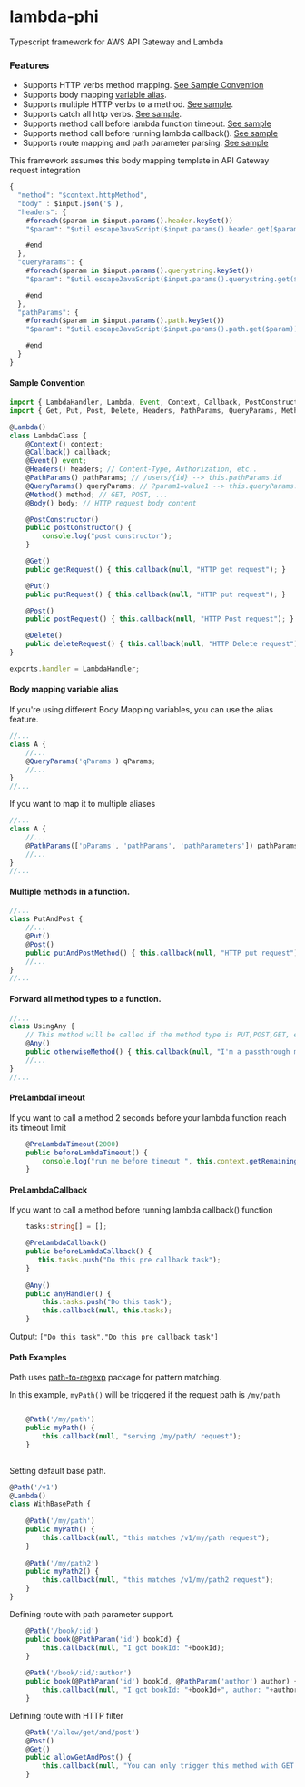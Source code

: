 # lambda-phi
Typescript framework for AWS API Gateway and Lambda


### Features
* Supports HTTP verbs method mapping. [See Sample Convention](#sample-convention)
* Supports body mapping [variable alias](#body-mapping-variable-alias).
* Supports multiple HTTP verbs to a method. [See sample](#multiple-methods-in-a-function).
* Supports catch all http verbs. [See sample](#forward-all-method-types-to-a-function).
* Supports method call before lambda function timeout. [See sample](#prelambdatimeout)
* Supports method call before running lambda callback(). [See sample](#prelambdacallback)
* Supports route mapping and path parameter parsing. [See sample](#path-examples)

This framework assumes this body mapping template in API Gateway request integration
```javascript
{
  "method": "$context.httpMethod",
  "body" : $input.json('$'),
  "headers": {
    #foreach($param in $input.params().header.keySet())
    "$param": "$util.escapeJavaScript($input.params().header.get($param))" #if($foreach.hasNext),#end

    #end
  },
  "queryParams": {
    #foreach($param in $input.params().querystring.keySet())
    "$param": "$util.escapeJavaScript($input.params().querystring.get($param))" #if($foreach.hasNext),#end

    #end
  },
  "pathParams": {
    #foreach($param in $input.params().path.keySet())
    "$param": "$util.escapeJavaScript($input.params().path.get($param))" #if($foreach.hasNext),#end

    #end
  }  
}
```

#### Sample Convention
```typescript
import { LambdaHandler, Lambda, Event, Context, Callback, PostConstructor } from 'lambda-phi';
import { Get, Put, Post, Delete, Headers, PathParams, QueryParams, Method, Body } from 'lambda-phi/lib/api-gateway';

@Lambda()
class LambdaClass {
    @Context() context;
    @Callback() callback;
    @Event() event;
    @Headers() headers; // Content-Type, Authorization, etc..
    @PathParams() pathParams; // /users/{id} --> this.pathParams.id
    @QueryParams() queryParams; // ?param1=value1 --> this.queryParams.param1
    @Method() method; // GET, POST, ...
    @Body() body; // HTTP request body content

    @PostConstructor()
    public postConstructor() {
        console.log("post constructor");
    }

    @Get()
    public getRequest() { this.callback(null, "HTTP get request"); }

    @Put()
    public putRequest() { this.callback(null, "HTTP put request"); }

    @Post()
    public postRequest() { this.callback(null, "HTTP Post request"); }

    @Delete()
    public deleteRequest() { this.callback(null, "HTTP Delete request"); }
}

exports.handler = LambdaHandler;
````

#### Body mapping variable alias
If you're using different Body Mapping variables, you can use the alias feature.

```typescript
//...
class A {
    //...
    @QueryParams('qParams') qParams;
    //...
}
//...
```

If you want to map it to multiple aliases
```typescript
//...
class A {
    //...
    @PathParams(['pParams', 'pathParams', 'pathParameters']) pathParams;
    //...
}
//...
```

#### Multiple methods in a function.

```typescript
//...
class PutAndPost {
    //...
    @Put()
    @Post()
    public putAndPostMethod() { this.callback(null, "HTTP put request"); }
    //...
}
//...
```

#### Forward all method types to a function.

```typescript
//...
class UsingAny {
    // This method will be called if the method type is PUT,POST,GET, etc..
    @Any()
    public otherwiseMethod() { this.callback(null, "I'm a passthrough method"); }
    //...
}
//...
```

#### PreLambdaTimeout
If you want to call a method 2 seconds before your lambda function reach its timeout limit

```typescript
    @PreLambdaTimeout(2000)
    public beforeLambdaTimeout() {
        console.log("run me before timeout ", this.context.getRemainingTimeInMillis());
    }
```

#### PreLambdaCallback
If you want to call a method before running lambda callback() function

```typescript
    tasks:string[] = [];

    @PreLambdaCallback()
    public beforeLambdaCallback() {
       this.tasks.push("Do this pre callback task"); 
    }
    
    @Any()
    public anyHandler() {
        this.tasks.push("Do this task");
        this.callback(null, this.tasks);
    }
```

Output: `["Do this task","Do this pre callback task"]`

#### Path Examples
Path uses [path-to-regexp](https://www.npmjs.com/package/path-to-regexp) package for pattern matching.

In this example, `myPath()` will be triggered if the request path is `/my/path`
```typescript

    @Path('/my/path')
    public myPath() {
        this.callback(null, "serving /my/path/ request");
    }
   
```

Setting default base path.
```typescript
@Path('/v1')
@Lambda()
class WithBasePath {
    
    @Path('/my/path')
    public myPath() {
        this.callback(null, "this matches /v1/my/path request");
    }
    
    @Path('/my/path2')
    public myPath2() {
        this.callback(null, "this matches /v1/my/path2 request");
    }
}
```

Defining route with path parameter support.
```typescript
    @Path('/book/:id')
    public book(@PathParam('id') bookId) {
        this.callback(null, "I got bookId: "+bookId);
    }
    
    @Path('/book/:id/:author')
    public book(@PathParam('id') bookId, @PathParam('author') author) {
        this.callback(null, "I got bookId: "+bookId+", author: "+author);
    }
```

Defining route with HTTP filter
```typescript
    @Path('/allow/get/and/post')
    @Post()
    @Get()
    public allowGetAndPost() {
        this.callback(null, "You can only trigger this method with GET and POST requests")
    }
```
